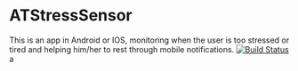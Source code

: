 # ATStressSensor
This is an app in Android or IOS, monitoring when the user is too stressed or tired and helping him/her to rest through mobile notifications.
[![Build Status](https://travis-ci.org/AssistiveTech-StressSensor/ATStressSensor.svg?branch=master)](https://travis-ci.org/AssistiveTech-StressSensor/ATStressSensor)
a

